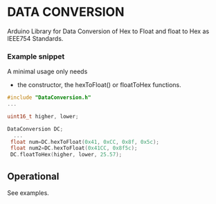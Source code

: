 # DATA CONVERSION

Arduino Library for Data Conversion of Hex to Float and float to Hex as IEEE754 Standards.

### Example snippet

A minimal usage only needs

- the constructor, the hexToFloat() or floatToHex functions.

```cpp
#include "DataConversion.h"
...

uint16_t higher, lower;

DataConversion DC;
  ...
 float num=DC.hexToFloat(0x41, 0xCC, 0x8f, 0x5c);
 float num2=DC.hexToFloat(0x41CC, 0x8f5c);
 DC.floatToHex(higher, lower, 25.57);

```

## Operational

See examples.

